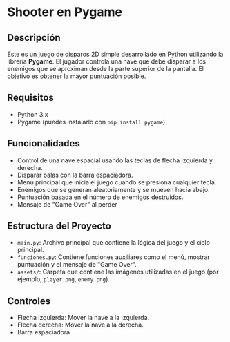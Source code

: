 # Shooter en Pygame

## Descripción
Este es un juego de disparos 2D simple desarrollado en Python utilizando la librería **Pygame**. El jugador controla una nave que debe disparar a los enemigos que se aproximan desde la parte superior de la pantalla. El objetivo es obtener la mayor puntuación posible.

## Requisitos
- Python 3.x
- Pygame (puedes instalarlo con `pip install pygame`)

## Funcionalidades
- Control de una nave espacial usando las teclas de flecha izquierda y derecha.
- Disparar balas con la barra espaciadora.
- Menú principal que inicia el juego cuando se presiona cualquier tecla.
- Enemigos que se generan aleatoriamente y se mueven hacia abajo.
- Puntuación basada en el número de enemigos destruidos.
- Mensaje de "Game Over" al perder

## Estructura del Proyecto
- `main.py`: Archivo principal que contiene la lógica del juego y el ciclo principal.
- `funciones.py`: Contiene funciones auxiliares como el menú, mostrar puntuación y el mensaje de "Game Over".
- `assets/`: Carpeta que contiene las imágenes utilizadas en el juego (por ejemplo, `player.png`, `enemy.png`).

## Controles
- Flecha izquierda: Mover la nave a la izquierda.
- Flecha derecha: Mover la nave a la derecha.
- Barra espaciadora
